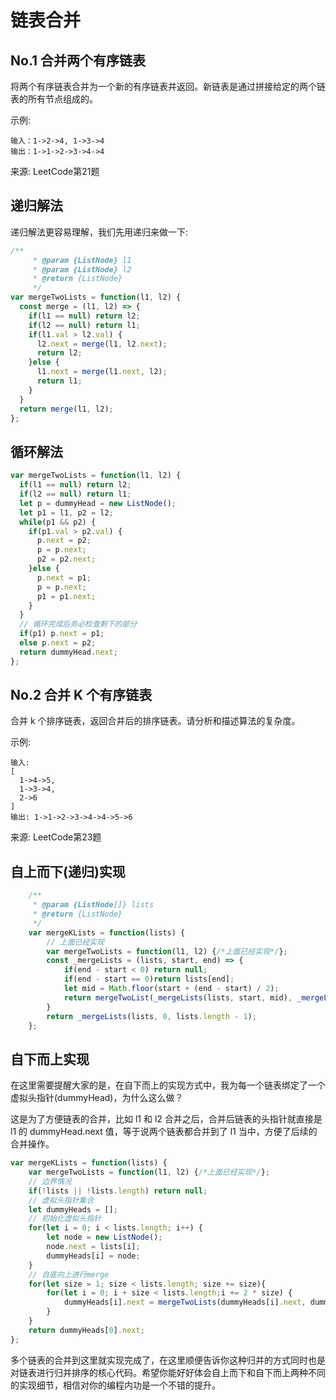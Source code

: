# 链表合并

## No.1 合并两个有序链表

将两个有序链表合并为一个新的有序链表并返回。新链表是通过拼接给定的两个链表的所有节点组成的。

示例:

    输入：1->2->4, 1->3->4
    输出：1->1->2->3->4->4

来源: LeetCode第21题

## 递归解法

递归解法更容易理解，我们先用递归来做一下:

~~~js
/**
     * @param {ListNode} l1
     * @param {ListNode} l2
     * @return {ListNode}
     */
var mergeTwoLists = function(l1, l2) {
  const merge = (l1, l2) => {
    if(l1 == null) return l2;
    if(l2 == null) return l1;
    if(l1.val > l2.val) {
      l2.next = merge(l1, l2.next);
      return l2;
    }else {
      l1.next = merge(l1.next, l2);
      return l1;
    }
  }
  return merge(l1, l2);
};
~~~

## 循环解法

~~~js
var mergeTwoLists = function(l1, l2) {
  if(l1 == null) return l2;
  if(l2 == null) return l1;
  let p = dummyHead = new ListNode();
  let p1 = l1, p2 = l2;
  while(p1 && p2) {
    if(p1.val > p2.val) {
      p.next = p2;
      p = p.next;
      p2 = p2.next;
    }else {
      p.next = p1;
      p = p.next;
      p1 = p1.next;
    }
  }
  // 循环完成后务必检查剩下的部分
  if(p1) p.next = p1;
  else p.next = p2;
  return dummyHead.next;
};
~~~

## No.2 合并 K 个有序链表

合并 k 个排序链表，返回合并后的排序链表。请分析和描述算法的复杂度。

示例:

    输入:
    [
      1->4->5,
      1->3->4,
      2->6
    ]
    输出: 1->1->2->3->4->4->5->6

来源: LeetCode第23题

## 自上而下(递归)实现

~~~js
    /**
     * @param {ListNode[]} lists
     * @return {ListNode}
     */
    var mergeKLists = function(lists) {
        // 上面已经实现
        var mergeTwoLists = function(l1, l2) {/*上面已经实现*/};
        const _mergeLists = (lists, start, end) => {
            if(end - start < 0) return null;
            if(end - start == 0)return lists[end];
            let mid = Math.floor(start + (end - start) / 2);
            return mergeTwoList(_mergeLists(lists, start, mid), _mergeLists(lists, mid + 1, end));
        }
        return _mergeLists(lists, 0, lists.length - 1);
    };
~~~

## 自下而上实现

在这里需要提醒大家的是，在自下而上的实现方式中，我为每一个链表绑定了一个虚拟头指针(dummyHead)，为什么这么做？

这是为了方便链表的合并，比如 l1 和 l2 合并之后，合并后链表的头指针就直接是 l1 的 dummyHead.next 值，等于说两个链表都合并到了 l1 当中，方便了后续的合并操作。

~~~js
var mergeKLists = function(lists) {
    var mergeTwoLists = function(l1, l2) {/*上面已经实现*/};
    // 边界情况
    if(!lists || !lists.length) return null;
    // 虚拟头指针集合
    let dummyHeads = [];
    // 初始化虚拟头指针
    for(let i = 0; i < lists.length; i++) {
        let node = new ListNode();
        node.next = lists[i];
        dummyHeads[i] = node;
    }
    // 自底向上进行merge
    for(let size = 1; size < lists.length; size += size){
        for(let i = 0; i + size < lists.length;i += 2 * size) {
            dummyHeads[i].next = mergeTwoLists(dummyHeads[i].next, dummyHeads[i + size].next);
        }
    }
    return dummyHeads[0].next;
};

~~~

多个链表的合并到这里就实现完成了，在这里顺便告诉你这种归并的方式同时也是对链表进行归并排序的核心代码。希望你能好好体会自上而下和自下而上两种不同的实现细节，相信对你的编程内功是一个不错的提升。

